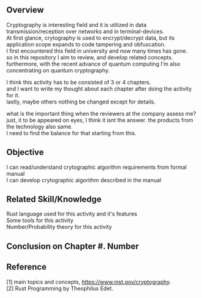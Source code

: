 ## Overview

Cryptography is interesting field and it is utilized in data transmission/reception over networks and in terminal-devices. <br/>
At first glance, crytography is used to encrypt/decrypt data, but its application scope expands to code tampering and obfuscation. <br/>
I first encountered this field in university and now many times has gone. <br/>
so in this repository I aim to review, and develop related concepts. <br/>
furthermore, with the recent advance of quantum computing I'm also concentrating on quantum cryptography. <br/>

I think this activity has to be consisted of 3 or 4 chapters. <br/>
and I want to write my thought about each chapter after doing the activity for it. <br/>
lastly, maybe others nothing be changed except for details. <br/>

what is the important thing when the reviewers at the company assess me? <br/>
just, it to be appeared on eyes, I think it isnt the answer. the products from the technology also same. <br/>
I need to find the balance for that starting from this.

## Objective

I can read/understand crytographic algorithm requirements from formal manual </br>
I can develop crytographic algorithm described in the manual </br>

## Related Skill/Knowledge

Rust language used for this activity and it's features <br/>
Some tools for this activity <br/>
Number/Probability theory for this activity <br/>

## Conclusion on Chapter #. Number

## Reference

[1] main topics and concepts, https://www.nist.gov/cryptography. <br/>
[2] Rust Programming by Theophilus Edet. <br/>
